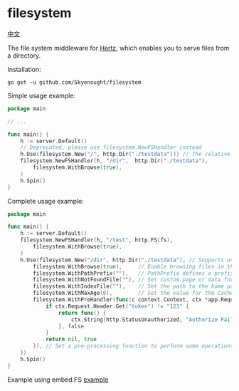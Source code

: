 # filesystem

[中文](./README.md)

The file system middleware for [Hertz](https://github.com/cloudwego/hertz), which enables you to serve files from a directory.

Installation:

```shell
go get -u github.com/Skyenought/filesystem
```

Simple usage example:

```go
package main

// ...

func main() {
	h := server.Default()
	// Deprecated, please use filesystem.NewFSHandler instead
	h.Use(filesystem.New("/", http.Dir("./testdata"))) // The relative path of the folder to be accessed
	filesystem.NewFSHandler(h, "/dir",  http.Dir("./testdata"),
		filesystem.WithBrowse(true),
	)
	h.Spin()
}
```

Complete usage example:

```go
package main

func main() {
	h := server.Default()
	filesystem.NewFSHandler(h, "/test", http.FS(fs),
		filesystem.WithBrowse(true),
	)
	h.Use(filesystem.New("/dir", http.Dir("./testdata"), // Supports using embed.FS, that is, http.FS
		filesystem.WithBrowse(true),     // Enable browsing files in the directory, default is false
		filesystem.WithPathPrefix(""),   // PathPrefix defines a prefix to be added to a filepath when reading a file from the FileSystem. Use when using Go 1.16 embed.FS.
		filesystem.WithNotFoundFile(""), // Set custom page or data for the file that has not been accessed
		filesystem.WithIndexFile(""),    // Set the path to the home page content of the accessed setting directory
		filesystem.WithMaxAge(0),        // Set the value for the Cache-Control HTTP-header that is set on the file response. MaxAge is defined in seconds.
		filesystem.WithPreHandler(func(c context.Context, ctx *app.RequestContext) (func(), bool) {
			if ctx.Request.Header.Get("token") != "123" {
				return func() {
					ctx.String(http.StatusUnauthorized, "Authorize Fail!")
				}, false
			}
			return nil, true
		}), // Set a pre-processing function to perform some operations before accessing the file. If false is returned, the file will not be accessed.
	))
	h.Spin()
}
```

Example using embed.FS [example](./examples/main.go)
